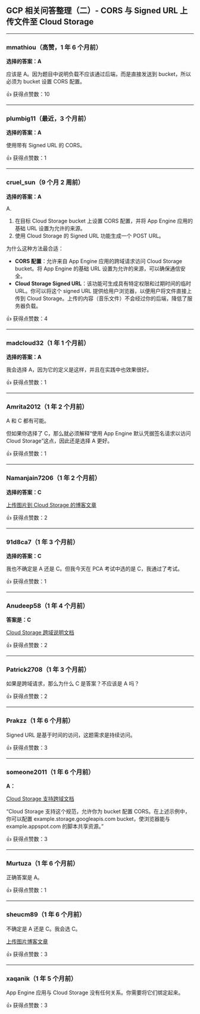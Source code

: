 ## GCP 相关问答整理（二）- CORS 与 Signed URL 上传文件至 Cloud Storage

---

### mmathiou（高赞，1 年 6 个月前）

**选择的答案：A**

应该是 A。因为题目中说明负载不应该通过后端，而是直接发送到 bucket，所以必须为 bucket 设置 CORS 配置。

👍 获得点赞数：10

---

### plumbig11（最近，3 个月前）

**选择的答案：A**

使用带有 Signed URL 的 CORS。

👍 获得点赞数：1

---

### cruel_sun（9 个月 2 周前）

**选择的答案：A**

A.  
1. 在目标 Cloud Storage bucket 上设置 CORS 配置，并将 App Engine 应用的基础 URL 设置为允许的来源。  
2. 使用 Cloud Storage 的 Signed URL 功能生成一个 POST URL。

为什么这种方法最合适：

- **CORS 配置**：允许来自 App Engine 应用的跨域请求访问 Cloud Storage bucket。将 App Engine 的基础 URL 设置为允许的来源，可以确保通信安全。
- **Cloud Storage Signed URL**：该功能可生成具有特定权限和过期时间的临时 URL。你可以将这个 signed URL 提供给用户浏览器，以便用户将文件直接上传到 Cloud Storage。上传的内容（音乐文件）不会经过你的后端，降低了服务器负载。

👍 获得点赞数：4

---

### madcloud32（1 年 1 个月前）

**选择的答案：A**

我会选择 A，因为它的定义是这样，并且在实践中也效果很好。

👍 获得点赞数：1

---

### Amrita2012（1 年 2 个月前）

A 和 C 都有可能。

但如果你选择了 C，那么就必须解释“使用 App Engine 默认凭据签名请求以访问 Cloud Storage”这点，因此还是选择 A 更好。

👍 获得点赞数：1

---

### Namanjain7206（1 年 2 个月前）

**选择的答案：C**

[上传图片到 Cloud Storage 的博客文章](https://cloud.google.com/blog/products/storage-data-transfer/uploading-images-directly-to-cloud-storage-by-using-signed-url)

👍 获得点赞数：2

---

### 91d8ca7（1 年 3 个月前）

**选择的答案：C**

我也不确定是 A 还是 C。但我今天在 PCA 考试中选的是 C，我通过了考试。

👍 获得点赞数：1

---

### Anudeep58（1 年 4 个月前）

**答案是：C**

[Cloud Storage 跨域说明文档](https://cloud.google.com/storage/docs/cross-origin)

👍 获得点赞数：2

---

### Patrick2708（1 年 3 个月前）

如果是跨域请求，那么为什么 C 是答案？不应该是 A 吗？

👍 获得点赞数：2

---

### Prakzz（1 年 6 个月前）

Signed URL 是基于时间的访问，这题需求是持续访问。

👍 获得点赞数：3

---

### someone2011（1 年 6 个月前）

**A：**

[Cloud Storage 支持跨域文档](https://cloud.google.com/storage/docs/cross-origin#server-side-support)

“Cloud Storage 支持这个规范，允许你为 bucket 配置 CORS。在上述示例中，你可以配置 example.storage.googleapis.com bucket，使浏览器能与 example.appspot.com 的脚本共享资源。”

👍 获得点赞数：3

---

### Murtuza（1 年 6 个月前）

正确答案是 A。

👍 获得点赞数：1

---

### sheucm89（1 年 6 个月前）

不确定是 A 还是 C。我会选 C。

[上传图片博客文章](https://cloud.google.com/blog/products/storage-data-transfer/uploading-images-directly-to-cloud-storage-by-using-signed-url)

👍 获得点赞数：3

---

### xaqanik（1 年 5 个月前）

App Engine 应用与 Cloud Storage 没有任何关系。你需要将它们绑定起来。

👍 获得点赞数：3
